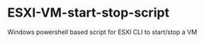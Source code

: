 ESXI-VM-start-stop-script
========================

Windows powershell based script for ESXI CLI to start/stop a VM
